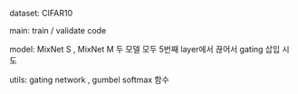 dataset: CIFAR10

main: train / validate code

model: MixNet S , MixNet M 
       두 모델 모두 5번째 layer에서 끊어서 gating 삽입 시도 
       
utils: gating network , gumbel softmax 함수  
